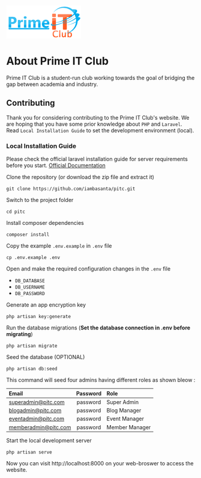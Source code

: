 [![PITC](./public/backend/images/logo/logo.png)](https://primeitclub.com)

# About Prime IT Club

Prime IT Club is a student-run club working towards the goal of bridging the gap between academia and industry.

## Contributing

Thank you for considering contributing to the Prime IT Club's website. We are hoping that you have some prior knowledge about `PHP` and `Laravel`. Read `Local Installation Guide` to set the development environment (local).

### Local Installation Guide

Please check the official laravel installation guide for server requirements before you start. [Official Documentation](https://laravel.com/docs/8.x)

Clone the repository (or download the zip file and extract it)

    git clone https://github.com/iambasanta/pitc.git

Switch to the project folder

    cd pitc

Install composer dependencies

    composer install

Copy the example `.env.example` in `.env` file

    cp .env.example .env

Open and make the required configuration changes in the `.env` file

-   `DB_DATABASE`
-   `DB_USERNAME`
-   `DB_PASSWORD`

Generate an app encryption key

    php artisan key:generate

Run the database migrations (**Set the database connection in .env before migrating**)

    php artisan migrate

Seed the database (OPTIONAL)

    php artisan db:seed

This command will seed four admins having different roles as shown bleow :

| Email                | Password | Role           |
| :------------------- | :------: | :------------- |
| superadmin@pitc.com  | password | Super Admin    |
| blogadmin@pitc.com   | password | Blog Manager   |
| eventadmin@pitc.com  | password | Event Manager  |
| memberadmin@pitc.com | password | Member Manager |

Start the local development server

    php artisan serve

Now you can visit http://localhost:8000 on your web-broswer to access the website.
